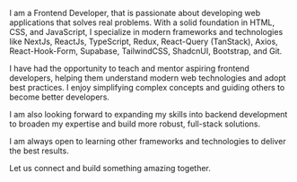 I am a Frontend Developer, that is passionate about developing web applications that solves real problems. With a solid foundation in HTML, CSS, and JavaScript, I specialize in modern frameworks and technologies like NextJs, ReactJs, TypeScript, Redux, React-Query (TanStack), Axios, React-Hook-Form, Supabase, TailwindCSS, ShadcnUI, Bootstrap, and Git.

I have had the opportunity to teach and mentor aspiring frontend developers, helping them understand modern web technologies and adopt best practices. I enjoy simplifying complex concepts and guiding others to become better developers.

I am also looking forward to expanding my skills into backend development to broaden my expertise and build more robust, full-stack solutions. 

I am always open to learning other frameworks and technologies to deliver the best results. 

Let us connect and build something amazing together.
